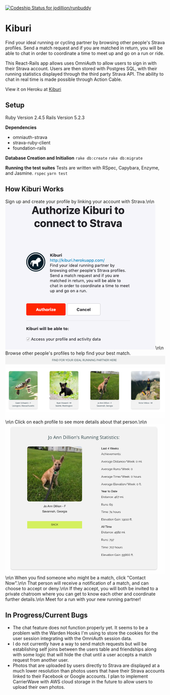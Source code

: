[![Codeship Status for jodillion/runbuddy](https://app.codeship.com/projects/fade9320-8975-0137-bb91-3e01594af01a/status?branch=master)](https://app.codeship.com/projects/354573)

# Kiburi

Find your ideal running or cycling partner by browsing other people's Strava profiles. Send a match request and if you are matched in return, you will be able to chat in order to coordinate a time to meet up and go on a run or ride.

This React-Rails app allows uses OmniAuth to allow users to sign in with their Strava account.
Users are then stored with Postgres SQL, with their running statistics displayed through the
third party Strava API. The ability to chat in real time is made possible through Action Cable.

View it on Heroku at [Kiburi](www.kiburo.herokuapp.com)

## Setup

Ruby Version 2.4.5
Rails Version 5.2.3

**Dependencies**
* omniauth-strava
* strava-ruby-client
* foundation-rails

**Database Creation and Initialion**
`rake db:create`
`rake db:migrate`

**Running the test suites**
Tests are written with RSpec, Capybara, Enzyme, and Jasmine.
`rspec`
`yarn test`

## How Kiburi Works

Sign up and create your profile by linking your account with Strava.\n\n
![sign up](public/images/OmniAuth.png)\n\n
Browse other people's profiles to help find your best match.
![browse profiles](public/images/BrowseProfilesMedium.png)\n\n
Click on each profile to see more details about that person.\n\n
![example profile](public/images/MyProfile.png)\n\n
When you find someone who might be a match, click "Contact Now".\n\n
That person will receive a notification of a match, and can choose to accept or deny.\n\n
If they accept, you will both be invited to a private chatroom where you can get to know each other and coordinate further details.\n\n
Meet for a run with your new running partner!

## In Progress/Current Bugs

* The chat feature does not function properly yet. It seems to be a problem with the Warden Hooks I'm using to store the cookies for the user session integrating with the OmniAuth session data.
* I do not currently have a way to send match requests but will be establishing self joins between the users table and friendships along with some logic that will hide the chat until a user accepts a match request from another user.
* Photos that are uploaded by users directly to Strava are displayed at a much lower resolution than photos users that have their Strava accounts linked to their Facebook or Google accounts. I plan to implement CarrierWave with AWS cloud storage in the future to allow users to upload their own photos.
